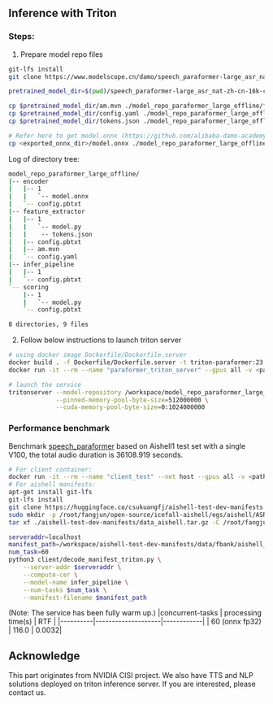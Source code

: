 ## Inference with Triton 

### Steps:
1. Prepare model repo files
```sh
git-lfs install
git clone https://www.modelscope.cn/damo/speech_paraformer-large_asr_nat-zh-cn-16k-common-vocab8404-pytorch.git

pretrained_model_dir=$(pwd)/speech_paraformer-large_asr_nat-zh-cn-16k-common-vocab8404-pytorch

cp $pretrained_model_dir/am.mvn ./model_repo_paraformer_large_offline/feature_extractor/
cp $pretrained_model_dir/config.yaml ./model_repo_paraformer_large_offline/feature_extractor/
cp $pretrained_model_dir/tokens.json ./model_repo_paraformer_large_offline/scoring/1/

# Refer here to get model.onnx (https://github.com/alibaba-damo-academy/FunASR/blob/main/funasr/export/README.md)
cp <exported_onnx_dir>/model.onnx ./model_repo_paraformer_large_offline/encoder/1/
```
Log of directory tree:
```sh
model_repo_paraformer_large_offline/
|-- encoder
|   |-- 1
|   |   `-- model.onnx
|   `-- config.pbtxt
|-- feature_extractor
|   |-- 1
|   |   `-- model.py
|   |    -- tokens.json
|   |-- config.pbtxt
|   |-- am.mvn
|   `-- config.yaml
|-- infer_pipeline
|   |-- 1
|   `-- config.pbtxt
`-- scoring
    |-- 1
    |   `-- model.py
    `-- config.pbtxt

8 directories, 9 files
```

2. Follow below instructions to launch triton server
```sh
# using docker image Dockerfile/Dockerfile.server
docker build . -f Dockerfile/Dockerfile.server -t triton-paraformer:23.01 
docker run -it --rm --name "paraformer_triton_server" --gpus all -v <path_host/model_repo_paraformer_large_offline>:/workspace/ --shm-size 1g --net host triton-paraformer:23.01 

# launch the service 
tritonserver --model-repository /workspace/model_repo_paraformer_large_offline \
             --pinned-memory-pool-byte-size=512000000 \
             --cuda-memory-pool-byte-size=0:1024000000

```

### Performance benchmark

Benchmark [speech_paraformer](https://www.modelscope.cn/models/damo/speech_paraformer-large_asr_nat-zh-cn-16k-common-vocab8404-pytorch/summary) based on Aishell1 test set with a single V100, the total audio duration is 36108.919 seconds.

```sh
# For client container:
docker run -it --rm --name "client_test" --net host --gpus all -v <path_host/triton_gpu/client>:/workpace/ soar97/triton-k2:22.12.1 # noqa
# For aishell manifests:
apt-get install git-lfs
git-lfs install
git clone https://huggingface.co/csukuangfj/aishell-test-dev-manifests
sudo mkdir -p /root/fangjun/open-source/icefall-aishell/egs/aishell/ASR/download/aishell
tar xf ./aishell-test-dev-manifests/data_aishell.tar.gz -C /root/fangjun/open-source/icefall-aishell/egs/aishell/ASR/download/aishell/ # noqa

serveraddr=localhost
manifest_path=/workspace/aishell-test-dev-manifests/data/fbank/aishell_cuts_test.jsonl.gz
num_task=60
python3 client/decode_manifest_triton.py \
    --server-addr $serveraddr \
    --compute-cer \
    --model-name infer_pipeline \
    --num-tasks $num_task \
    --manifest-filename $manifest_path
```

(Note: The service has been fully warm up.)
|concurrent-tasks | processing time(s) | RTF |
|----------|--------------------|------------|
| 60 (onnx fp32)                | 116.0 | 0.0032|

## Acknowledge
This part originates from NVIDIA CISI project. We also have TTS and NLP solutions deployed on triton inference server. If you are interested, please contact us.
